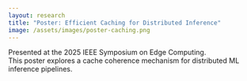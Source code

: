 ```yaml
---
layout: research
title: "Poster: Efficient Caching for Distributed Inference"
image: /assets/images/poster-caching.png
---
```


Presented at the 2025 IEEE Symposium on Edge Computing.  
This poster explores a cache coherence mechanism for distributed ML inference pipelines.
